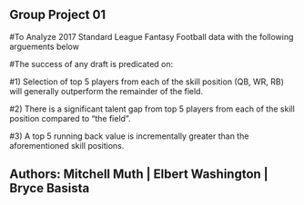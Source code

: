 ## __Group Project 01__

#To Analyze 2017 Standard League Fantasy Football data with the following arguements below

#The success of any draft is predicated on:

#1) Selection of top 5 players from each of the skill position (QB, WR, RB) will generally outperform the remainder of the field.

#2) There is a significant talent gap from top 5 players from each of the skill position compared to “the field”.

#3) A top 5 running back value is incrementally greater than the aforementioned skill positions.

## __Authors__: Mitchell Muth | Elbert Washington | Bryce Basista
